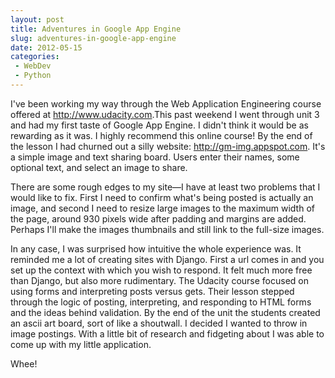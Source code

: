 ```yaml
---
layout: post
title: Adventures in Google App Engine
slug: adventures-in-google-app-engine
date: 2012-05-15
categories:
 - WebDev
 - Python
---
```


I've been working my way through the Web Application Engineering course offered at <a href="http://www.udacity.com">http://www.udacity.com</a>.This past weekend I went through unit 3 and had my first taste of Google App Engine. I didn't think it would be as rewarding as it was. I highly recommend this online course! By the end of the lesson I had churned out a silly website: <a href="http://gm-img.appspot.com">http://gm-img.appspot.com</a>. It's a simple image and text sharing board. Users enter their names, some optional text, and select an image to share.


There are some rough edges to my site—I have at least two problems that I would like to fix. First I need to confirm what's being posted is actually an image, and second I need to resize large images to the maximum width of the page, around 930 pixels wide after padding and margins are added. Perhaps I'll make the images thumbnails and still link to the full-size images.


In any case, I was surprised how intuitive the whole experience was. It reminded me a lot of creating sites with Django. First a url comes in and you set up the context with which you wish to respond. It felt much more free than Django, but also more rudimentary. The Udacity course focused on using forms and interpreting posts versus gets. Their lesson stepped through the logic of posting, interpreting, and responding to HTML forms and the ideas behind validation. By the end of the unit the students created an ascii art board, sort of like a shoutwall. I decided I wanted to throw in image postings. With a little bit of research and fidgeting about I was able to come up with my little application.


Whee!
